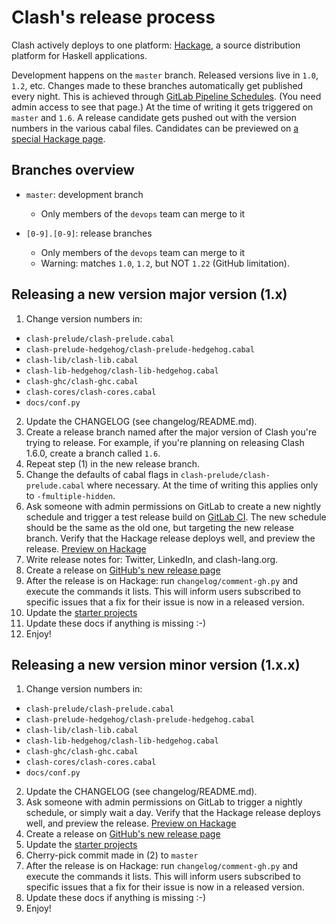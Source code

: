 # Clash's release process

Clash actively deploys to one platform: [Hackage](http://hackage.haskell.org/package/clash-prelude),
a source distribution platform for Haskell applications.

Development happens on the `master` branch. Released versions live in `1.0`,
`1.2`, etc. Changes made to these branches automatically get published every
night. This is achieved through [GitLab Pipeline Schedules](https://gitlab.com/clash-lang/clash-compiler/pipeline_schedules).
(You need admin access to see that page.) At the time of writing it gets
triggered on `master` and `1.6`. A release candidate gets pushed out
with the version numbers in the various cabal files. Candidates can be previewed
on [a special Hackage page](http://hackage.haskell.org/package/clash-prelude/candidates/).

## Branches overview
* `master`: development branch
  * Only members of the `devops` team can merge to it

* `[0-9].[0-9]`: release branches
  * Only members of the `devops` team can merge to it
  * Warning: matches `1.0`, `1.2`, but NOT `1.22` (GitHub limitation).

## Releasing a new version major version (1.x)
1. Change version numbers in:
  * `clash-prelude/clash-prelude.cabal`
  * `clash-prelude-hedgehog/clash-prelude-hedgehog.cabal`
  * `clash-lib/clash-lib.cabal`
  * `clash-lib-hedgehog/clash-lib-hedgehog.cabal`
  * `clash-ghc/clash-ghc.cabal`
  * `clash-cores/clash-cores.cabal`
  * `docs/conf.py`
2. Update the CHANGELOG (see changelog/README.md).
3. Create a release branch named after the major version of Clash you're trying to
   release. For example, if you're planning on releasing Clash 1.6.0, create a
   branch called `1.6`.
4. Repeat step (1) in the new release branch.
5. Change the defaults of cabal flags in `clash-prelude/clash-prelude.cabal`
   where necessary. At the time of writing this applies only to
   `-fmultiple-hidden`.
6. Ask someone with admin permissions on GitLab to create a new nightly schedule
   and trigger a test release build on [GitLab CI](https://gitlab.com/clash-lang/clash-compiler/pipeline_schedules).
   The new schedule should be the same as the old one, but targeting the new
   release branch. Verify that the Hackage release deploys well, and preview
   the release. [Preview on Hackage](http://hackage.haskell.org/package/clash-prelude/candidates/)
7. Write release notes for: Twitter, LinkedIn, and clash-lang.org.
8. Create a release on [GitHub's new release page](https://github.com/clash-lang/clash-compiler/releases/new)
9. After the release is on Hackage: run `changelog/comment-gh.py` and execute
   the commands it lists. This will inform users subscribed to specific issues
   that a fix for their issue is now in a released version.
10. Update the [starter projects](https://github.com/clash-lang/stack-templates/)
11. Update these docs if anything is missing :-)
12. Enjoy!

## Releasing a new version minor version (1.x.x)
1. Change version numbers in:
  * `clash-prelude/clash-prelude.cabal`
  * `clash-prelude-hedgehog/clash-prelude-hedgehog.cabal`
  * `clash-lib/clash-lib.cabal`
  * `clash-lib-hedgehog/clash-lib-hedgehog.cabal`
  * `clash-ghc/clash-ghc.cabal`
  * `clash-cores/clash-cores.cabal`
  * `docs/conf.py`
2. Update the CHANGELOG (see changelog/README.md).
3. Ask someone with admin permissions on GitLab to trigger a nightly schedule,
   or simply wait a day. Verify that the Hackage release deploys well, and
   preview the release. [Preview on Hackage](http://hackage.haskell.org/package/clash-prelude/candidates/)
4. Create a release on [GitHub's new release page](https://github.com/clash-lang/clash-compiler/releases/new)
5. Update the [starter projects](https://github.com/clash-lang/stack-templates/)
6. Cherry-pick commit made in (2) to `master`
7. After the release is on Hackage: run `changelog/comment-gh.py` and execute
   the commands it lists. This will inform users subscribed to specific issues
   that a fix for their issue is now in a released version.
8. Update these docs if anything is missing :-)
9. Enjoy!
